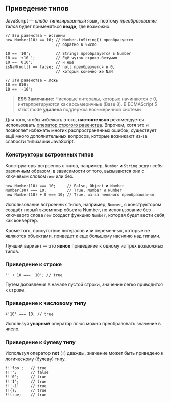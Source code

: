 ## Приведение типов

JavaScript — *слабо типизированный* язык, поэтому *преобразование типов* будет применяться **везде**, где возможно.

    // Эти равенства — истинны
    new Number(10) == 10; // Number.toString() преобразуется
                          // обратно в число

    10 == '10';           // Strings преобразуется в Number
    10 == '+10 ';         // Ещё чуток строко-безумия
    10 == '010';          // и ещё
    isNaN(null) == false; // null преобразуется в 0,
                          // который конечно же NaN

    // Эти равенства — ложь
    10 == 010;
    10 == '-10';

> **ES5 Замечание:** Числовые литералы, которые начинаются с 0, интерпретируются как восьмеричные (Base 8). В ECMAScript 5 strict mode **удалена** поддержка восьмеричной системы.

Для того, чтобы избежать этого, **настоятельно** рекомендуется использовать [оператор строгого равенства](#types.equality). Впрочем, хотя это и позволяет избежать многих распространенных ошибок, существует ещё много дополнительных вопросов, которые возникают из-за слабости типизации JavaScript.

### Конструкторы встроенных типов

Конструкторы встроенных типов, например, `Number` и `String` ведут себя различным образом, в зависимости от того, вызываются они с ключевым словом `new` или без.

    new Number(10) === 10;     // False, Object и Number
    Number(10) === 10;         // True, Number и Number
    new Number(10) + 0 === 10; // True, из-за неявного преобразования

Использование встроенных типов, например, `Number`, с конструктором создаёт новый экземпляр объекта Number, но использование без ключевого слова `new` создаст функцию `Number`, которая будет вести себя, как конвертер.

Кроме того, присутствие литералов или переменных, которые не являются объектами, приведет к еще большему насилию над типами.

Лучший вариант — это **явное** приведение к одному из трех возможных типов.

### Приведение к строке

    '' + 10 === '10'; // true

Путём добавления в начале пустой строки, значение легко приводится к строке.

### Приведение к числовому типу

    +'10' === 10; // true

Используя **унарный** оператор плюс можно преобразовать значение в число.

### Приведение к булеву типу

Используя оператор **not** (**`!`**) дважды, значение может быть приведено к логическому (булеву) типу.

    !!'foo';   // true
    !!'';      // false
    !!'0';     // true
    !!'1';     // true
    !!'-1'     // true
    !!{};      // true
    !!true;    // true

